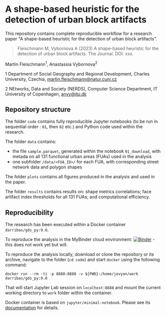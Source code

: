 # A shape-based heuristic for the detection of urban block artifacts

This repository contains complete reproducible workflow for a research paper "A shape-based heuristic for the detection of urban block artifacts".

> Fleischmann M, Vybornova A (2023) A shape-based heuristic for the detection of urban block artifacts. The Journal. DOI: xxx.

Martin Fleischmann<sup>1</sup>, Anastassia Vybornova<sup>2</sup>

1 Department of Social Geography and Regional Development, Charles University, Czechia, martin.fleischmann@natur.cuni.cz

2 NEtworks, Data and Society (NERDS), Computer Science Department, IT University of Copenhagen, anvy@itu.dk

## Repository structure

The folder `code` contains fully reproducible Jupyter notebooks (to be run in sequential order : `01`, then `02` etc.) and Python code used within the research.

The folder `data` contains:
* the file `sample.parquet`, generated within the notebook `01_download`, with metada on all 131 functional urban areas (FUAs) used in the analysis
* one subfolder `/data/<FUA_ID>/` for each FUA, with corresponding street network data and polygon shapes

The folder `plots` contains all figures produced in the analysis and used in the paper.

The folder `results` contains results on: shape metrics correlations; face artifact index thresholds for all 131 FUAs; and computational efficiency.

## Reproducibility

The research has been executed within a Docker container `darribas/gds_py:9.0`.

To reproduce the analysis in the MyBinder cloud environment: [![Binder](https://mybinder.org/badge_logo.svg)](https://mybinder.org/) - this does not work yet but will.

To reproduce the analysis locally, download or clone the repository or its archive, navigate to the folder (`cd code`) and start `docker` using the following command:

```
docker run --rm -ti -p 8888:8888 -v ${PWD}:/home/jovyan/work darribas/gds_py:9.0
```

That will start Jupyter Lab session on `localhost:8888` and mount the current working directory to `work` folder within the container.

Docker container is based on `jupyter/minimal-notebook`. Please see its [documentation](https://jupyter-docker-stacks.readthedocs.io/en/latest/using/selecting.html#jupyter-minimal-notebook) for details.
